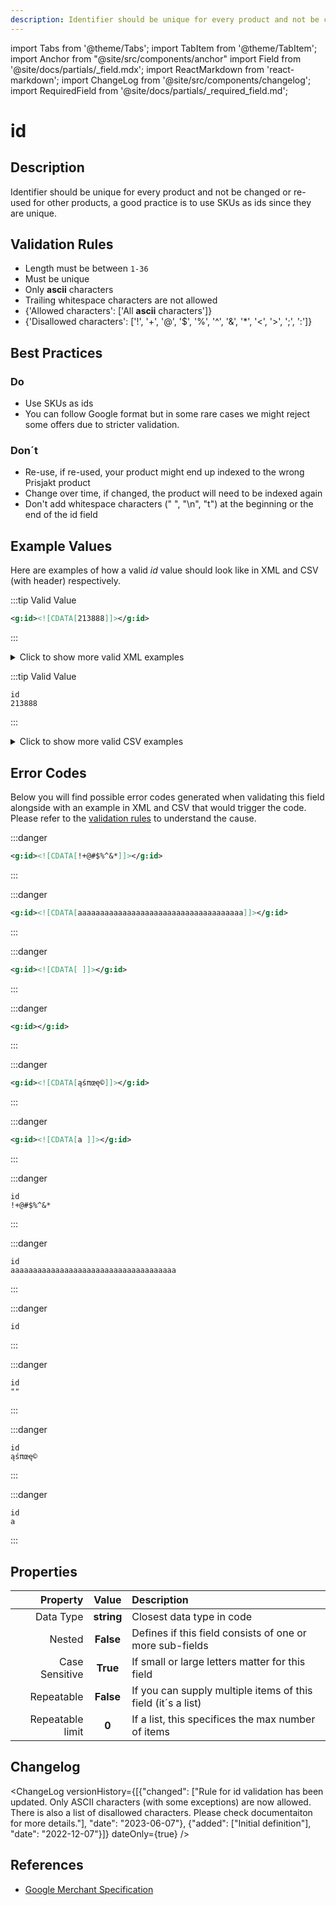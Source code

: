 ```yaml
---
description: Identifier should be unique for every product and not be changed or re-used for other products, a good practice is to use SKUs as ids since they are unique.
---
```


import Tabs from '@theme/Tabs';
import TabItem from '@theme/TabItem';
import Anchor from "@site/src/components/anchor"
import Field from '@site/docs/partials/_field.mdx';
import ReactMarkdown from 'react-markdown';
import ChangeLog from '@site/src/components/changelog';
import RequiredField from '@site/docs/partials/_required_field.md';

# id

<RequiredField/>

## Description

Identifier should be unique for every product and not be changed or re-used for other products, a good practice is to use SKUs as ids since they are unique.






## Validation Rules

- Length must be between `1-36`
- Must be unique
- Only **ascii** characters
- Trailing whitespace characters are not allowed
- {'Allowed characters': ['All **ascii** characters']}
- {'Disallowed characters': ['!', '+', '@', '$', '%', '^', '&', '*', '<', '>', ';', ':']}


## Best Practices


### Do

- Use SKUs as ids
- You can follow Google format but in some rare cases we might reject some offers due to stricter validation.



### Don´t

- Re-use, if re-used, your product might end up indexed to the wrong Prisjakt product
- Change over time, if changed, the product will need to be indexed again
- Don't add whitespace characters (" ", "\n", "t") at the beginning or the end of the id field




## Example Values

Here are examples of how a valid *id* value  should look like in XML and CSV (with header) respectively.

<Tabs>
  <TabItem value="valid_xml" label="XML" default>

:::tip Valid Value

```xml
<g:id><![CDATA[213888]]></g:id>
```

:::

<details>
  <summary>Click to show more valid XML examples</summary>
  <div>

```xml
<g:id><![CDATA[213888]]></g:id>
```

```xml
<g:id><![CDATA[aBCd1123]]></g:id>
```

```xml
<g:id><![CDATA[09az]]></g:id>
```

```xml
<g:id><![CDATA[a b./)(]]></g:id>
```


  </div>
</details>

 </TabItem>
  <TabItem value="valid_csv" label="CSV">

:::tip Valid Value

```csv
id
213888
```

:::

<details>
  <summary>Click to show more valid CSV examples</summary>
  <div>

```csv
id
213888
```

```csv
id
aBCd1123
```

```csv
id
09az
```

```csv
id
a b./)(
```


  </div>
</details>

  </TabItem>
</Tabs>

## Error Codes

Below you will find possible error codes generated when validating this field alongside with an example in XML and CSV that would trigger the code. Please refer to the [validation rules](#validation-rules) to understand the cause.

<Tabs>
  <TabItem value="invalid_xml" label="XML" default>

:::danger <Anchor id="validation_id_blacklisted_ascii_character" title="validation_id_blacklisted_ascii_character" /> 

```xml
<g:id><![CDATA[!+@#$%^&*]]></g:id>
```

:::

:::danger <Anchor id="validation_invalid_length" title="validation_invalid_length" /> 

```xml
<g:id><![CDATA[aaaaaaaaaaaaaaaaaaaaaaaaaaaaaaaaaaaaa]]></g:id>
```

:::

:::danger <Anchor id="validation_invalid_value" title="validation_invalid_value" /> 

```xml
<g:id><![CDATA[ ]]></g:id>
```

:::

:::danger <Anchor id="validation_missing_value" title="validation_missing_value" /> 

```xml
<g:id></g:id>
```

:::

:::danger <Anchor id="validation_non_ascii_character" title="validation_non_ascii_character" /> 

```xml
<g:id><![CDATA[ąśπœę©]]></g:id>
```

:::

:::danger <Anchor id="validation_trailing_whitespace" title="validation_trailing_whitespace" /> 

```xml
<g:id><![CDATA[a ]]></g:id>
```

:::


 </TabItem>
  <TabItem value="invalid_csv" label="CSV">

:::danger <Anchor id="validation_id_blacklisted_ascii_character" title="validation_id_blacklisted_ascii_character" /> 

```csv
id
!+@#$%^&*
```

:::

:::danger <Anchor id="validation_invalid_length" title="validation_invalid_length" /> 

```csv
id
aaaaaaaaaaaaaaaaaaaaaaaaaaaaaaaaaaaaa
```

:::

:::danger <Anchor id="validation_invalid_value" title="validation_invalid_value" /> 

```csv
id
```

:::

:::danger <Anchor id="validation_missing_value" title="validation_missing_value" /> 

```csv
id
""
```

:::

:::danger <Anchor id="validation_non_ascii_character" title="validation_non_ascii_character" /> 

```csv
id
ąśπœę©
```

:::

:::danger <Anchor id="validation_trailing_whitespace" title="validation_trailing_whitespace" /> 

```csv
id
a
```

:::


  </TabItem>
</Tabs>

## Properties

|     **Property** |         **Value**          | **Description**                                              |
|-----------------:|:--------------------------:|:-------------------------------------------------------------|
|        Data Type |    **string**     | Closest data type in code                                    |
|           Nested |      **False**      | Defines if this field consists of one or more sub-fields     |
|   Case Sensitive |  **True**  | If small or large letters matter for this field              |
|       Repeatable |    **False**    | If you can supply multiple items of this field (it´s a list) |
| Repeatable limit | **0** | If a list, this specifices the max number of items           |

## Changelog
<ChangeLog versionHistory={[{"changed": ["Rule for id validation has been updated. Only ASCII characters (with some exceptions) are now allowed. There is also a list of disallowed characters. Please check documentaiton for more details."], "date": "2023-06-07"}, {"added": ["Initial definition"], "date": "2022-12-07"}]} dateOnly={true} />

## References
- [Google Merchant Specification](https://support.google.com/merchants/answer/6324405)
